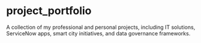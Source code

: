 # project_portfolio
A collection of my professional and personal projects, including IT solutions, ServiceNow apps, smart city initiatives, and data governance frameworks.
